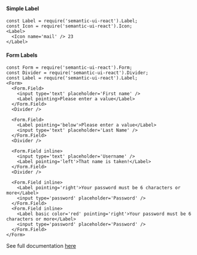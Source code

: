 #### Simple Label

    const Label = require('semantic-ui-react').Label;
    const Icon = require('semantic-ui-react').Icon;
    <Label>
      <Icon name='mail' /> 23
    </Label>

#### Form Labels

    const Form = require('semantic-ui-react').Form;
    const Divider = require('semantic-ui-react').Divider;
    const Label = require('semantic-ui-react').Label;
    <Form>
      <Form.Field>
        <input type='text' placeholder='First name' />
        <Label pointing>Please enter a value</Label>
      </Form.Field>
      <Divider />

      <Form.Field>
        <Label pointing='below'>Please enter a value</Label>
        <input type='text' placeholder='Last Name' />
      </Form.Field>
      <Divider />

      <Form.Field inline>
        <input type='text' placeholder='Username' />
        <Label pointing='left'>That name is taken!</Label>
      </Form.Field>
      <Divider />

      <Form.Field inline>
        <Label pointing='right'>Your password must be 6 characters or more</Label>
        <input type='password' placeholder='Password' />
      </Form.Field>
      <Form.Field inline>
        <Label basic color='red' pointing='right'>Your password must be 6 characters or more</Label>
        <input type='password' placeholder='Password' />
      </Form.Field>
    </Form>

See full documentation [here](http://react.semantic-ui.com/elements/label)
